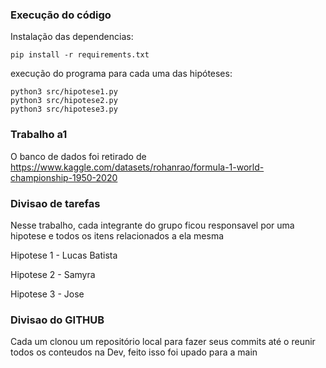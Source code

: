 ###  Execução do código
Instalação das dependencias: 

```
pip install -r requirements.txt
```
execução do programa para cada uma das hipóteses:
```
python3 src/hipotese1.py
python3 src/hipotese2.py
python3 src/hipotese3.py
```

### Trabalho a1
O banco de dados foi retirado de https://www.kaggle.com/datasets/rohanrao/formula-1-world-championship-1950-2020

### Divisao de tarefas
Nesse trabalho, cada integrante do grupo ficou responsavel por uma hipotese e todos os itens relacionados a ela mesma

Hipotese 1 - Lucas Batista

Hipotese 2 - Samyra

Hipotese 3 - Jose

### Divisao do GITHUB
Cada um clonou um repositório local para fazer seus commits até o reunir todos os conteudos na Dev, feito isso  foi upado para a main
